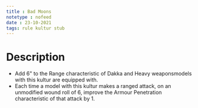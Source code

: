 ```yaml
---
title : Bad Moons
notetype : nofeed
date : 23-10-2021
tags: rule kultur stub
---
```


# Description
-   Add 6" to the Range characteristic of Dakka and Heavy weaponsmodels with this kultur are equipped with.
-   Each time a model with this kultur makes a ranged attack, on an unmodified wound roll of 6, improve the Armour Penetration characteristic of that attack by 1.